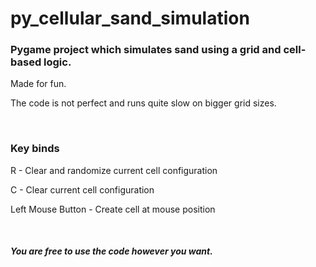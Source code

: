 # py_cellular_sand_simulation
<h3>Pygame project which simulates sand using a grid and cell-based logic.</h3>
<p>Made for fun.</p>
<p>The code is not perfect and runs quite slow on bigger grid sizes.</p>
<br>
<h3>Key binds</h3>
<div>
<p>R - Clear and randomize current cell configuration</p>
<p>C - Clear current cell configuration</p>
<p>Left Mouse Button - Create cell at mouse position</p>
</div>
<br>
<h5>You are free to use the code however you want.</h4>
